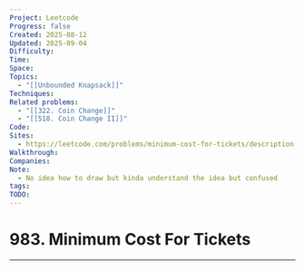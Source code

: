 ```yaml
---
Project: Leetcode
Progress: false
Created: 2025-08-12
Updated: 2025-09-04
Difficulty:
Time:
Space:
Topics:
  - "[[Unbounded Knapsack]]"
Techniques:
Related problems:
  - "[[322. Coin Change]]"
  - "[[518. Coin Change II]]"
Code:
Sites:
  - https://leetcode.com/problems/minimum-cost-for-tickets/description
Walkthrough:
Companies:
Note:
  - No idea how to draw but kinda understand the idea but confused
tags:
TODO:
---
```

# 983. Minimum Cost For Tickets
---
